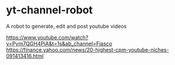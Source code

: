 # yt-channel-robot

A robot to generate, edit and post youtube videos

https://www.youtube.com/watch?v=Pym7QGH4PiA&t=1s&ab_channel=Fiasco
https://finance.yahoo.com/news/20-highest-cpm-youtube-niches-091413416.html
